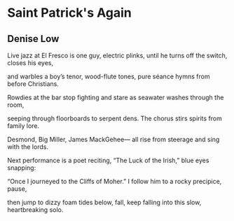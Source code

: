 # Saint Patrick's Again
## Denise Low
Live jazz at El Fresco is one guy, electric plinks,
until he turns off the switch, closes his eyes,

and warbles a boy’s tenor, wood-flute tones,
pure séance hymns from before Christians.

Rowdies at the bar stop fighting and stare
as seawater washes through the room,

seeping through floorboards to serpent dens.
The chorus stirs spirits from family lore.

Desmond, Big Miller, James MackGehee—
all rise from steerage and sing with the lords.

Next performance is a poet reciting,
“The Luck of the Irish,” blue eyes snapping:

“Once I journeyed to the Cliffs of Moher.”
I follow him to a rocky precipice, pause,

then jump to dizzy foam tides below, fall,
keep falling into this slow, heartbreaking solo.